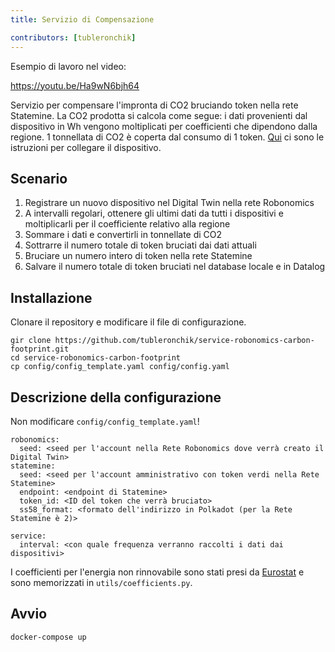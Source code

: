 ```yaml
---
title: Servizio di Compensazione

contributors: [tubleronchik]
---
```


Esempio di lavoro nel video:

https://youtu.be/Ha9wN6bjh64

Servizio per compensare l'impronta di CO2 bruciando token nella rete Statemine. La CO2 prodotta si calcola come segue: i dati provenienti dal dispositivo in Wh vengono moltiplicati per coefficienti che dipendono dalla regione. 1 tonnellata di CO2 è coperta dal consumo di 1 token. [Qui](/docs/carbon-footprint-sensor) ci sono le istruzioni per collegare il dispositivo.

## Scenario

1. Registrare un nuovo dispositivo nel Digital Twin nella rete Robonomics
2. A intervalli regolari, ottenere gli ultimi dati da tutti i dispositivi e moltiplicarli per il coefficiente relativo alla regione
3. Sommare i dati e convertirli in tonnellate di CO2
4. Sottrarre il numero totale di token bruciati dai dati attuali
5. Bruciare un numero intero di token nella rete Statemine
6. Salvare il numero totale di token bruciati nel database locale e in Datalog

## Installazione

Clonare il repository e modificare il file di configurazione.

```
gir clone https://github.com/tubleronchik/service-robonomics-carbon-footprint.git
cd service-robonomics-carbon-footprint
cp config/config_template.yaml config/config.yaml 
```

## Descrizione della configurazione

Non modificare `config/config_template.yaml`!

```
robonomics:
  seed: <seed per l'account nella Rete Robonomics dove verrà creato il Digital Twin>
statemine:
  seed: <seed per l'account amministrativo con token verdi nella Rete Statemine>
  endpoint: <endpoint di Statemine>
  token_id: <ID del token che verrà bruciato>
  ss58_format: <formato dell'indirizzo in Polkadot (per la Rete Statemine è 2)>

service:
  interval: <con quale frequenza verranno raccolti i dati dai dispositivi>
```

I coefficienti per l'energia non rinnovabile sono stati presi da [Eurostat](https://ec.europa.eu/eurostat/statistics-explained/index.php?title=File:Renewable_energy_2020_infographic_18-01-2022.jpg) e sono memorizzati in `utils/coefficients.py`.

## Avvio

```
docker-compose up
```